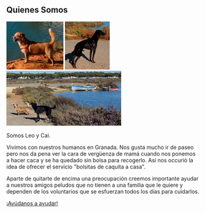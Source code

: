 ## Quienes Somos

<div class="row-fluid">
    <div class"span5">
        <a href="/images/Leo.jpg" rel="shadowbox[perros]"><img class="img-polaroid" src="/images/Leo_small.jpg" alt="Quita la caquita - Leo" /></a>
        <a href="/images/Cai.jpg" rel="shadowbox[perros]"><img class="img-polaroid" src="/images/Cai_small.jpg" alt="Quita la caquita - Cai" /></a>
        <a href="/images/leo_cai_salinas.jpg" rel="shadowbox[perros]"><img class="img-polaroid" src="/images/leo_cai_salinas_small.jpg" alt="Quita la caquita - Leo" /></a>
    </div>
    <div class"span7">
        <p>Somos Leo y Cai.</p>
        <p>Vivimos con nuestros humanos en Granada. Nos gusta mucho ir de paseo pero nos da pena ver la cara de vergüenza de mamá cuando nos ponemos a hacer caca y se ha quedado sin bolsa para recogerlo.
Así nos occurió la idea de ofrecer el servicio "bolsitas de caquita a casa".</p>
        <p>Aparte de quitarte de encima una preocupación creemos importante ayudar a nuestros amigos peludos que no tienen a una familia que le quiere y dependen de los voluntarios que se esfuerzan todos los días para cuidarlos.</p>
        <p><a href="#" class="btn btn-primary btn-large">¡Ayúdanos a ayudar!</a></p>
    </div>
</div>


[title: Quienes Somos]: /
[menu: Quienes Somos]: /
[menu-locgroup: footer1]: /
[order: 10]: /

